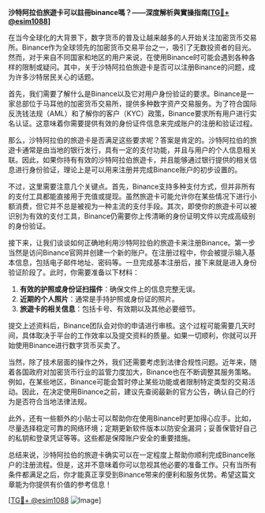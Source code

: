 **沙特阿拉伯旅遊卡可以註冊binance嗎？——深度解析與實操指南[[TG💪+ @esim1088](https://t.me/s/esim1088)]**

在当今全球化的大背景下，数字货币的普及让越来越多的人开始关注加密货币交易所。Binance作为全球领先的加密货币交易平台之一，吸引了无数投资者的目光。然而，对于来自不同国家和地区的用户来说，在使用Binance时可能会遇到各种各样的限制或疑问。其中，关于沙特阿拉伯旅遊卡是否可以注册Binance的问题，成为许多沙特居民关心的话题。

首先，我们需要了解什么是Binance以及它对用户身份验证的要求。Binance是一家总部位于马耳他的加密货币交易所，提供多种数字资产交易服务。为了符合国际反洗钱法规（AML）和了解你的客户（KYC）政策，Binance要求所有用户进行实名认证。这意味着你需要提供有效的身份证件信息来完成账户的注册和验证过程。

那么，沙特阿拉伯的旅遊卡是否满足这些要求呢？答案是肯定的。沙特阿拉伯的旅遊卡通常是由当地的银行发行，具有一定的支付功能，并且与用户的个人信息相关联。因此，如果你持有有效的沙特阿拉伯旅遊卡，并且能够通过银行提供的相关信息进行身份验证，理论上是可以用来注册并完成Binance账户的初步设置的。

不过，这里需要注意几个关键点。首先，Binance支持多种支付方式，但并非所有的支付工具都能直接用于充值或提现。虽然旅遊卡可能允许你在某些情况下进行小额消费，但它并不总是被视为一种主流的支付手段。其次，即使你的旅遊卡可以被识别为有效的支付工具，Binance仍需要你上传清晰的身份证明文件以完成高级别的身份验证。

接下来，让我们谈谈如何正确地利用沙特阿拉伯的旅遊卡来注册Binance。第一步当然是访问Binance官网并创建一个新的账户。在注册过程中，你会被提示输入基本信息，包括电子邮件地址、密码等。一旦完成基本注册后，接下来就是进入身份验证阶段了。此时，你需要准备以下材料：

1. **有效的护照或身份证扫描件**：确保文件上的信息完整无误。
2. **近期的个人照片**：通常是手持护照或身份证的照片。
3. **旅遊卡的相关信息**：包括卡号、有效期以及其他必要细节。

提交上述资料后，Binance团队会对你的申请进行审核。这个过程可能需要几天时间，具体取决于平台的工作效率以及提交资料的质量。如果一切顺利，你就可以开始使用Binance进行数字货币买卖了。

当然，除了技术层面的操作之外，我们还需要考虑到法律合规性问题。近年来，随着各国政府对加密货币行业的监管力度加大，Binance也在不断调整其服务策略。例如，在某些地区，Binance可能会暂时停止某些功能或者限制特定类型的交易活动。因此，在决定使用Binance之前，建议先查阅最新的官方公告，确认自己的行为是否符合当地法律法规。

此外，还有一些额外的小贴士可以帮助你在使用Binance时更加得心应手。比如，尽量选择稳定可靠的网络环境；定期更新软件版本以防安全漏洞；妥善保管好自己的私钥和登录凭证等等。这些都是保障账户安全的重要措施。

总结来说，沙特阿拉伯的旅遊卡确实可以在一定程度上帮助你顺利完成Binance账户的注册流程。但是，这并不意味着你可以忽视其他必要的准备工作。只有当所有条件都满足之后，你才能真正享受到Binance带来的便利和服务优势。希望这篇文章能为你提供有价值的参考信息！

[[TG💪+ @esim1088](https://t.me/s/esim1088) ![Image](https://i.postimg.cc/4NQfJmqS/Snipaste-2025-05-13-00-14-12.png)]